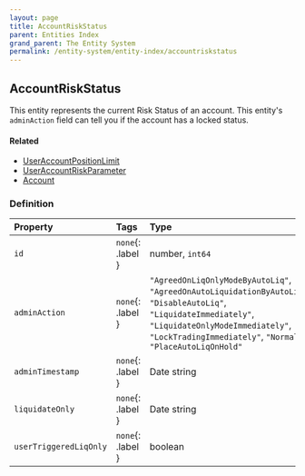 ```yaml
---
layout: page
title: AccountRiskStatus
parent: Entities Index
grand_parent: The Entity System
permalink: /entity-system/entity-index/accountriskstatus
---
```


## AccountRiskStatus
This entity represents the current Risk Status of an account. This entity's `adminAction` field can tell you if the account has a locked status.

#### Related
- [UserAccountPositionLimit]({{site.baseurl}}/entity-system/entity-index/useraccountpositionlimit)
- [UserAccountRiskParameter]({{site.baseurl}}/entity-system/entity-index/useraccountriskparameter)
- [Account]({{site.baseurl}}/entity-system/entity-index/account)

### Definition

| Property | Tags | Type | Remarks
|:----|:---|:---|:---
| `id` | `none`{: .label } | number, `int64` |
| `adminAction` | `none`{: .label } | `"AgreedOnLiqOnlyModeByAutoLiq"`, `"AgreedOnAutoLiquidationByAutoLiq"`, `"DisableAutoLiq"`, `"LiquidateImmediately"`, `"LiquidateOnlyModeImmediately"`, `"LockTradingImmediately"`, `"Normal"`, `"PlaceAutoLiqOnHold"` |
| `adminTimestamp` | `none`{: .label } | Date string |
| `liquidateOnly` | `none`{: .label } | Date string |
| `userTriggeredLiqOnly` | `none`{: .label } | boolean |